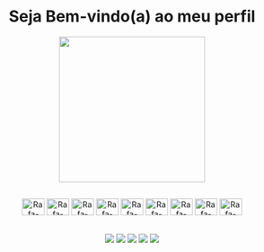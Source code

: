 <h1 align="center">Seja Bem-vindo(a) ao meu perfil</h1>

<div align="center">
  <img height="260" src="https://www.gifcen.com/wp-content/uploads/2022/08/zoro-gif-7.gif"  />
</div>

##
<p align="center">
  <img alt="Rafa-html" height="30" width="40" src="https://cdn.jsdelivr.net/gh/devicons/devicon@latest/icons/git/git-original.svg">
  <img alt="Rafa-css" height="30" width="40" src="https://cdn.jsdelivr.net/gh/devicons/devicon@latest/icons/css3/css3-original.svg">
  <img alt="Rafa-react" height="30" width="40" src="https://cdn.jsdelivr.net/gh/devicons/devicon@latest/icons/html5/html5-original.svg">
  <img alt="Rafa-javascript" height="30" width="40" src="https://cdn.jsdelivr.net/gh/devicons/devicon@latest/icons/javascript/javascript-original.svg">
  <img alt="Rafa-Photoshop" height="30" width="40" src="https://cdn.jsdelivr.net/gh/devicons/devicon@latest/icons/photoshop/photoshop-original.svg">
  <img alt="Rafa-PremierePro" height="30" width="40" src="https://cdn.jsdelivr.net/gh/devicons/devicon@latest/icons/premierepro/premierepro-plain.svg" />
  <img alt="Rafa-Csharp" height="30" width="40" src="https://cdn.jsdelivr.net/gh/devicons/devicon@latest/icons/react/react-original.svg">
  <img alt="Rafa-vitejs" height="30" width="40" src="https://cdn.jsdelivr.net/gh/devicons/devicon@latest/icons/vitejs/vitejs-original.svg">
  <img alt="Rafa-vscode" height="30" width="40" src="https://cdn.jsdelivr.net/gh/devicons/devicon@latest/icons/vscode/vscode-original.svg">
</p>

##
<p align="center">
  <a href="https://www.youtube.com/@qsg4o" target="_blank"><img src="https://img.shields.io/badge/-YouTube-FF0000?style=for-the-badge&logo=youtube&logoColor=white"></a>
  <a href="https://www.instagram.com/g4bsp/" target="_blank"><img src="https://img.shields.io/badge/-Instagram-E4405F?style=for-the-badge&logo=instagram&logoColor=white"></a>
  <a href="https://www.twitch.tv/gdh_" target="_blank"><img src="https://img.shields.io/badge/-Twitch-9146FF?style=for-the-badge&logo=twitch&logoColor=white"></a>
  <a href="mailto:contatogabriellemesdeoliveira@gmail.com"><img src="https://img.shields.io/badge/-Gmail-%23333?style=for-the-badge&logo=gmail&logoColor=white"></a>
  <a href="https://www.linkedin.com/in/gabriel-lemes-de-oliveira-b949a6192/" target="_blank"><img src="https://img.shields.io/badge/-LinkedIn-0077B5?style=for-the-badge&logo=linkedin&logoColor=white"></a>
</p>

